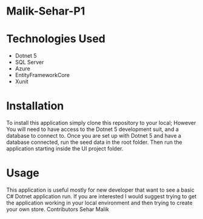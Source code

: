 # Malik-Sehar-P1
# Technologies Used
- Dotnet 5
- SQL Server
- Azure
- EntityFrameworkCore
- Xunit

# Installation
To install this application simply clone this repository to your local; However You will need to have access to the Dotnet 5 development suit, and a database to connect to. Once you are set up with Dotnet 5 and have a database connected, run the seed data in the root folder. Then run the application starting inside the UI project folder.

# Usage
This application is useful mostly for new developer that want to see a basic C# Dotnet application run. If you are interested I would suggest trying to get the application working in your local environment and then trying to create your own store.
Contributors
Sehar Malik
